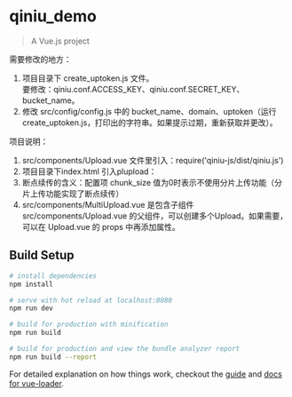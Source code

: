 # qiniu_demo

> A Vue.js project

需要修改的地方：    
1. 项目目录下 create_uptoken.js 文件。    
要修改：qiniu.conf.ACCESS_KEY、qiniu.conf.SECRET_KEY、bucket_name。
2. 修改 src/config/config.js 中的 bucket_name、domain、uptoken（运行 create_uptoken.js，打印出的字符串。如果提示过期，重新获取并更改）。  

项目说明：  
1. src/components/Upload.vue 文件里引入：require('qiniu-js/dist/qiniu.js')  
2. 项目目录下index.html 引入plupload：<script src="http://cdn.staticfile.org/plupload/2.1.9/plupload.full.min.js"></script>  
3. 断点续传的含义：配置项 chunk_size 值为0时表示不使用分片上传功能（分片上传功能实现了断点续传）  
4. src/components/MultiUpload.vue 是包含子组件 src/components/Upload.vue 的父组件，可以创建多个Upload。如果需要，可以在 Upload.vue 的 props 中再添加属性。

## Build Setup

``` bash
# install dependencies
npm install

# serve with hot reload at localhost:8080
npm run dev

# build for production with minification
npm run build

# build for production and view the bundle analyzer report
npm run build --report
```

For detailed explanation on how things work, checkout the [guide](http://vuejs-templates.github.io/webpack/) and [docs for vue-loader](http://vuejs.github.io/vue-loader).
